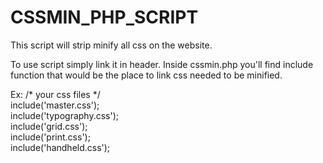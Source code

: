 CSSMIN_PHP_SCRIPT
=================

This script will strip minify all css on the website.

To use script simply link it in header.
Inside cssmin.php you'll find include function that would be the place to link css needed to be minified.

Ex:
  /* your css files */<br>
  include('master.css');<br>
  include('typography.css');<br>
  include('grid.css');<br>
  include('print.css');<br>
  include('handheld.css');<br>
